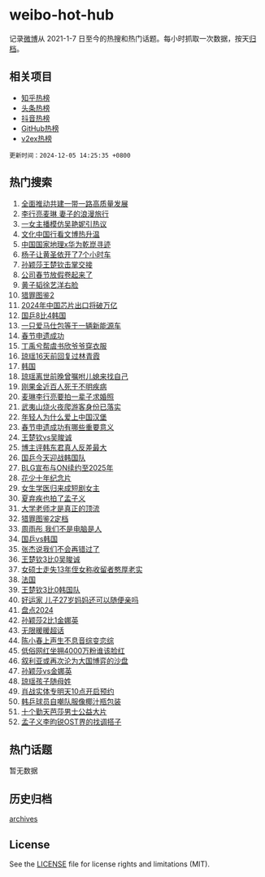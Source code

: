 # weibo-hot-hub

记录[微博](https://www.weibo.com)从 2021-1-7 日至今的热搜和热门话题。每小时抓取一次数据，按天[归档](archives)。

## 相关项目

- [知乎热榜](https://github.com/lonnyzhang423/zhihu-hot-hub)
- [头条热榜](https://github.com/lonnyzhang423/toutiao-hot-hub)
- [抖音热榜](https://github.com/lonnyzhang423/douyin-hot-hub)
- [GitHub热榜](https://github.com/lonnyzhang423/github-hot-hub)
- [v2ex热榜](https://github.com/lonnyzhang423/v2ex-hot-hub)


`更新时间：2024-12-05 14:25:35 +0800`

## 热门搜索

1. [全面推动共建一带一路高质量发展](https://m.weibo.cn/search?containerid=100103type%3D1%26t%3D10%26q%3D%23%E5%85%A8%E9%9D%A2%E6%8E%A8%E5%8A%A8%E5%85%B1%E5%BB%BA%E4%B8%80%E5%B8%A6%E4%B8%80%E8%B7%AF%E9%AB%98%E8%B4%A8%E9%87%8F%E5%8F%91%E5%B1%95%23&stream_entry_id=51&isnewpage=1&extparam=seat%3D1%26q%3D%2523%25E5%2585%25A8%25E9%259D%25A2%25E6%258E%25A8%25E5%258A%25A8%25E5%2585%25B1%25E5%25BB%25BA%25E4%25B8%2580%25E5%25B8%25A6%25E4%25B8%2580%25E8%25B7%25AF%25E9%25AB%2598%25E8%25B4%25A8%25E9%2587%258F%25E5%258F%2591%25E5%25B1%2595%2523%26cate%3D10103%26stream_entry_id%3D51%26pos%3D0%26filter_type%3Drealtimehot%26dgr%3D0%26c_type%3D51%26display_time%3D1733379934%26pre_seqid%3D17333799345140057699)
1. [李行亮麦琳 妻子的浪漫旅行](https://m.weibo.cn/search?containerid=100103type%3D1%26t%3D10%26q%3D%E6%9D%8E%E8%A1%8C%E4%BA%AE%E9%BA%A6%E7%90%B3+%E5%A6%BB%E5%AD%90%E7%9A%84%E6%B5%AA%E6%BC%AB%E6%97%85%E8%A1%8C&stream_entry_id=31&isnewpage=1&extparam=seat%3D1%26q%3D%25E6%259D%258E%25E8%25A1%258C%25E4%25BA%25AE%25E9%25BA%25A6%25E7%2590%25B3%2520%25E5%25A6%25BB%25E5%25AD%2590%25E7%259A%2584%25E6%25B5%25AA%25E6%25BC%25AB%25E6%2597%2585%25E8%25A1%258C%26realpos%3D1%26pos%3D0%26filter_type%3Drealtimehot%26band_rank%3D1%26cate%3D5001%26lcate%3D5001%26stream_entry_id%3D31%26c_type%3D31%26dgr%3D0%26flag%3D2%26display_time%3D1733379934%26pre_seqid%3D17333799345140057699)
1. [一女主播模仿吴艳妮引热议](https://m.weibo.cn/search?containerid=100103type%3D1%26t%3D10%26q%3D%23%E4%B8%80%E5%A5%B3%E4%B8%BB%E6%92%AD%E6%A8%A1%E4%BB%BF%E5%90%B4%E8%89%B3%E5%A6%AE%E5%BC%95%E7%83%AD%E8%AE%AE%23&stream_entry_id=31&isnewpage=1&extparam=seat%3D1%26q%3D%2523%25E4%25B8%2580%25E5%25A5%25B3%25E4%25B8%25BB%25E6%2592%25AD%25E6%25A8%25A1%25E4%25BB%25BF%25E5%2590%25B4%25E8%2589%25B3%25E5%25A6%25AE%25E5%25BC%2595%25E7%2583%25AD%25E8%25AE%25AE%2523%26realpos%3D2%26pos%3D1%26filter_type%3Drealtimehot%26band_rank%3D2%26cate%3D5001%26lcate%3D5001%26stream_entry_id%3D31%26c_type%3D31%26dgr%3D0%26flag%3D2%26display_time%3D1733379934%26pre_seqid%3D17333799345140057699)
1. [文化中国行看文博热升温](https://m.weibo.cn/search?containerid=100103type%3D1%26t%3D10%26q%3D%23%E6%96%87%E5%8C%96%E4%B8%AD%E5%9B%BD%E8%A1%8C%E7%9C%8B%E6%96%87%E5%8D%9A%E7%83%AD%E5%8D%87%E6%B8%A9%23&stream_entry_id=31&isnewpage=1&extparam=seat%3D1%26q%3D%2523%25E6%2596%2587%25E5%258C%2596%25E4%25B8%25AD%25E5%259B%25BD%25E8%25A1%258C%25E7%259C%258B%25E6%2596%2587%25E5%258D%259A%25E7%2583%25AD%25E5%258D%2587%25E6%25B8%25A9%2523%26realpos%3D3%26pos%3D2%26filter_type%3Drealtimehot%26band_rank%3D3%26cate%3D5001%26lcate%3D5001%26stream_entry_id%3D31%26c_type%3D31%26dgr%3D0%26flag%3D0%26display_time%3D1733379934%26pre_seqid%3D17333799345140057699)
1. [中国国家地理x华为乾崑寻迹](https://m.weibo.cn/search?containerid=100103type%3D1%26t%3D10%26q%3D%23%E4%B8%AD%E5%9B%BD%E5%9B%BD%E5%AE%B6%E5%9C%B0%E7%90%86x%E5%8D%8E%E4%B8%BA%E4%B9%BE%E5%B4%91%E5%AF%BB%E8%BF%B9%23&stream_entry_id=31&isnewpage=1&extparam=seat%3D1%26q%3D%2523%25E4%25B8%25AD%25E5%259B%25BD%25E5%259B%25BD%25E5%25AE%25B6%25E5%259C%25B0%25E7%2590%2586x%25E5%258D%258E%25E4%25B8%25BA%25E4%25B9%25BE%25E5%25B4%2591%25E5%25AF%25BB%25E8%25BF%25B9%2523%26adid%3D267226%26filter_type%3Drealtimehot%26band_rank%3D4%26pos%3D3%26stream_entry_id%3D31%26is_ad_pos%3D1%26lcate%3D5001%26c_type%3D31%26cate%3D5001%26dgr%3D0%26topic_ad%3D1%26display_time%3D1733379934%26pre_seqid%3D17333799345140057699)
1. [杨子让黄圣依开了7个小时车](https://m.weibo.cn/search?containerid=100103type%3D1%26t%3D10%26q%3D%23%E6%9D%A8%E5%AD%90%E8%AE%A9%E9%BB%84%E5%9C%A3%E4%BE%9D%E5%BC%80%E4%BA%867%E4%B8%AA%E5%B0%8F%E6%97%B6%E8%BD%A6%23&stream_entry_id=31&isnewpage=1&extparam=seat%3D1%26q%3D%2523%25E6%259D%25A8%25E5%25AD%2590%25E8%25AE%25A9%25E9%25BB%2584%25E5%259C%25A3%25E4%25BE%259D%25E5%25BC%2580%25E4%25BA%25867%25E4%25B8%25AA%25E5%25B0%258F%25E6%2597%25B6%25E8%25BD%25A6%2523%26realpos%3D4%26pos%3D4%26filter_type%3Drealtimehot%26band_rank%3D4%26cate%3D5001%26lcate%3D5001%26stream_entry_id%3D31%26c_type%3D31%26dgr%3D0%26flag%3D1%26display_time%3D1733379934%26pre_seqid%3D17333799345140057699)
1. [孙颖莎王楚钦击掌交接](https://m.weibo.cn/search?containerid=100103type%3D1%26t%3D10%26q%3D%E5%AD%99%E9%A2%96%E8%8E%8E%E7%8E%8B%E6%A5%9A%E9%92%A6%E5%87%BB%E6%8E%8C%E4%BA%A4%E6%8E%A5&stream_entry_id=31&isnewpage=1&extparam=seat%3D1%26q%3D%25E5%25AD%2599%25E9%25A2%2596%25E8%258E%258E%25E7%258E%258B%25E6%25A5%259A%25E9%2592%25A6%25E5%2587%25BB%25E6%258E%258C%25E4%25BA%25A4%25E6%258E%25A5%26realpos%3D5%26pos%3D5%26filter_type%3Drealtimehot%26band_rank%3D5%26cate%3D5001%26lcate%3D5001%26stream_entry_id%3D31%26c_type%3D31%26dgr%3D0%26flag%3D1%26display_time%3D1733379934%26pre_seqid%3D17333799345140057699)
1. [公司春节放假卷起来了](https://m.weibo.cn/search?containerid=100103type%3D1%26t%3D10%26q%3D%23%E5%85%AC%E5%8F%B8%E6%98%A5%E8%8A%82%E6%94%BE%E5%81%87%E5%8D%B7%E8%B5%B7%E6%9D%A5%E4%BA%86%23&stream_entry_id=31&isnewpage=1&extparam=seat%3D1%26q%3D%2523%25E5%2585%25AC%25E5%258F%25B8%25E6%2598%25A5%25E8%258A%2582%25E6%2594%25BE%25E5%2581%2587%25E5%258D%25B7%25E8%25B5%25B7%25E6%259D%25A5%25E4%25BA%2586%2523%26realpos%3D6%26pos%3D6%26filter_type%3Drealtimehot%26band_rank%3D6%26cate%3D5001%26lcate%3D5001%26stream_entry_id%3D31%26c_type%3D31%26dgr%3D0%26flag%3D1%26display_time%3D1733379934%26pre_seqid%3D17333799345140057699)
1. [黄子韬徐艺洋右脸](https://m.weibo.cn/search?containerid=100103type%3D1%26t%3D10%26q%3D%E9%BB%84%E5%AD%90%E9%9F%AC%E5%BE%90%E8%89%BA%E6%B4%8B%E5%8F%B3%E8%84%B8&stream_entry_id=31&isnewpage=1&extparam=seat%3D1%26q%3D%25E9%25BB%2584%25E5%25AD%2590%25E9%259F%25AC%25E5%25BE%2590%25E8%2589%25BA%25E6%25B4%258B%25E5%258F%25B3%25E8%2584%25B8%26realpos%3D7%26pos%3D7%26filter_type%3Drealtimehot%26band_rank%3D7%26cate%3D5001%26lcate%3D5001%26stream_entry_id%3D31%26c_type%3D31%26dgr%3D0%26flag%3D1%26display_time%3D1733379934%26pre_seqid%3D17333799345140057699)
1. [猎罪图鉴2](https://m.weibo.cn/search?containerid=100103type%3D1%26t%3D10%26q%3D%E7%8C%8E%E7%BD%AA%E5%9B%BE%E9%89%B42&stream_entry_id=31&isnewpage=1&extparam=seat%3D1%26q%3D%25E7%258C%258E%25E7%25BD%25AA%25E5%259B%25BE%25E9%2589%25B42%26realpos%3D8%26pos%3D8%26filter_type%3Drealtimehot%26band_rank%3D8%26cate%3D5001%26lcate%3D5001%26stream_entry_id%3D31%26c_type%3D31%26dgr%3D0%26flag%3D1%26display_time%3D1733379934%26pre_seqid%3D17333799345140057699)
1. [2024年中国芯片出口将破万亿](https://m.weibo.cn/search?containerid=100103type%3D1%26t%3D10%26q%3D%232024%E5%B9%B4%E4%B8%AD%E5%9B%BD%E8%8A%AF%E7%89%87%E5%87%BA%E5%8F%A3%E5%B0%86%E7%A0%B4%E4%B8%87%E4%BA%BF%23&stream_entry_id=31&isnewpage=1&extparam=seat%3D1%26q%3D%25232024%25E5%25B9%25B4%25E4%25B8%25AD%25E5%259B%25BD%25E8%258A%25AF%25E7%2589%2587%25E5%2587%25BA%25E5%258F%25A3%25E5%25B0%2586%25E7%25A0%25B4%25E4%25B8%2587%25E4%25BA%25BF%2523%26realpos%3D9%26pos%3D9%26filter_type%3Drealtimehot%26band_rank%3D9%26cate%3D5001%26lcate%3D5001%26stream_entry_id%3D31%26c_type%3D31%26dgr%3D0%26flag%3D1%26display_time%3D1733379934%26pre_seqid%3D17333799345140057699)
1. [国乒8比4韩国](https://m.weibo.cn/search?containerid=100103type%3D1%26t%3D10%26q%3D%23%E5%9B%BD%E4%B9%928%E6%AF%944%E9%9F%A9%E5%9B%BD%23&stream_entry_id=31&isnewpage=1&extparam=seat%3D1%26q%3D%2523%25E5%259B%25BD%25E4%25B9%25928%25E6%25AF%25944%25E9%259F%25A9%25E5%259B%25BD%2523%26realpos%3D10%26pos%3D10%26filter_type%3Drealtimehot%26band_rank%3D10%26cate%3D5001%26lcate%3D5001%26stream_entry_id%3D31%26c_type%3D31%26dgr%3D0%26flag%3D1%26display_time%3D1733379934%26pre_seqid%3D17333799345140057699)
1. [一只爱马仕包等于一辆新能源车](https://m.weibo.cn/search?containerid=100103type%3D1%26t%3D10%26q%3D%23%E4%B8%80%E5%8F%AA%E7%88%B1%E9%A9%AC%E4%BB%95%E5%8C%85%E7%AD%89%E4%BA%8E%E4%B8%80%E8%BE%86%E6%96%B0%E8%83%BD%E6%BA%90%E8%BD%A6%23&stream_entry_id=31&isnewpage=1&extparam=seat%3D1%26q%3D%2523%25E4%25B8%2580%25E5%258F%25AA%25E7%2588%25B1%25E9%25A9%25AC%25E4%25BB%2595%25E5%258C%2585%25E7%25AD%2589%25E4%25BA%258E%25E4%25B8%2580%25E8%25BE%2586%25E6%2596%25B0%25E8%2583%25BD%25E6%25BA%2590%25E8%25BD%25A6%2523%26realpos%3D11%26pos%3D11%26filter_type%3Drealtimehot%26band_rank%3D11%26cate%3D5001%26lcate%3D5001%26stream_entry_id%3D31%26c_type%3D31%26dgr%3D0%26flag%3D1%26display_time%3D1733379934%26pre_seqid%3D17333799345140057699)
1. [春节申遗成功](https://m.weibo.cn/search?containerid=100103type%3D1%26t%3D10%26q%3D%23%E6%98%A5%E8%8A%82%E7%94%B3%E9%81%97%E6%88%90%E5%8A%9F%23&stream_entry_id=31&isnewpage=1&extparam=seat%3D1%26q%3D%2523%25E6%2598%25A5%25E8%258A%2582%25E7%2594%25B3%25E9%2581%2597%25E6%2588%2590%25E5%258A%259F%2523%26realpos%3D12%26pos%3D12%26filter_type%3Drealtimehot%26band_rank%3D12%26cate%3D5001%26lcate%3D5001%26stream_entry_id%3D31%26c_type%3D31%26dgr%3D0%26flag%3D0%26display_time%3D1733379934%26pre_seqid%3D17333799345140057699)
1. [丁禹兮帮虞书欣爷爷穿衣服](https://m.weibo.cn/search?containerid=100103type%3D1%26t%3D10%26q%3D%23%E4%B8%81%E7%A6%B9%E5%85%AE%E5%B8%AE%E8%99%9E%E4%B9%A6%E6%AC%A3%E7%88%B7%E7%88%B7%E7%A9%BF%E8%A1%A3%E6%9C%8D%23&stream_entry_id=31&isnewpage=1&extparam=seat%3D1%26q%3D%2523%25E4%25B8%2581%25E7%25A6%25B9%25E5%2585%25AE%25E5%25B8%25AE%25E8%2599%259E%25E4%25B9%25A6%25E6%25AC%25A3%25E7%2588%25B7%25E7%2588%25B7%25E7%25A9%25BF%25E8%25A1%25A3%25E6%259C%258D%2523%26realpos%3D13%26pos%3D13%26filter_type%3Drealtimehot%26band_rank%3D13%26cate%3D5001%26lcate%3D5001%26stream_entry_id%3D31%26c_type%3D31%26dgr%3D0%26flag%3D1%26display_time%3D1733379934%26pre_seqid%3D17333799345140057699)
1. [琼瑶16天前回复过林青霞](https://m.weibo.cn/search?containerid=100103type%3D1%26t%3D10%26q%3D%23%E7%90%BC%E7%91%B616%E5%A4%A9%E5%89%8D%E5%9B%9E%E5%A4%8D%E8%BF%87%E6%9E%97%E9%9D%92%E9%9C%9E%23&stream_entry_id=31&isnewpage=1&extparam=seat%3D1%26q%3D%2523%25E7%2590%25BC%25E7%2591%25B616%25E5%25A4%25A9%25E5%2589%258D%25E5%259B%259E%25E5%25A4%258D%25E8%25BF%2587%25E6%259E%2597%25E9%259D%2592%25E9%259C%259E%2523%26realpos%3D14%26pos%3D14%26filter_type%3Drealtimehot%26band_rank%3D14%26cate%3D5001%26lcate%3D5001%26stream_entry_id%3D31%26c_type%3D31%26dgr%3D0%26flag%3D2%26display_time%3D1733379934%26pre_seqid%3D17333799345140057699)
1. [韩国](https://m.weibo.cn/search?containerid=100103type%3D1%26t%3D10%26q%3D%E9%9F%A9%E5%9B%BD&stream_entry_id=31&isnewpage=1&extparam=seat%3D1%26q%3D%25E9%259F%25A9%25E5%259B%25BD%26realpos%3D15%26pos%3D15%26filter_type%3Drealtimehot%26band_rank%3D15%26cate%3D5001%26lcate%3D5001%26stream_entry_id%3D31%26c_type%3D31%26dgr%3D0%26flag%3D0%26display_time%3D1733379934%26pre_seqid%3D17333799345140057699)
1. [琼瑶离世前晚曾嘱咐儿媳来找自己](https://m.weibo.cn/search?containerid=100103type%3D1%26t%3D10%26q%3D%23%E7%90%BC%E7%91%B6%E7%A6%BB%E4%B8%96%E5%89%8D%E6%99%9A%E6%9B%BE%E5%98%B1%E5%92%90%E5%84%BF%E5%AA%B3%E6%9D%A5%E6%89%BE%E8%87%AA%E5%B7%B1%23&stream_entry_id=31&isnewpage=1&extparam=seat%3D1%26q%3D%2523%25E7%2590%25BC%25E7%2591%25B6%25E7%25A6%25BB%25E4%25B8%2596%25E5%2589%258D%25E6%2599%259A%25E6%259B%25BE%25E5%2598%25B1%25E5%2592%2590%25E5%2584%25BF%25E5%25AA%25B3%25E6%259D%25A5%25E6%2589%25BE%25E8%2587%25AA%25E5%25B7%25B1%2523%26realpos%3D16%26pos%3D16%26filter_type%3Drealtimehot%26band_rank%3D16%26cate%3D5001%26lcate%3D5001%26stream_entry_id%3D31%26c_type%3D31%26dgr%3D0%26flag%3D1%26display_time%3D1733379934%26pre_seqid%3D17333799345140057699)
1. [刚果金近百人死于不明疾病](https://m.weibo.cn/search?containerid=100103type%3D1%26t%3D10%26q%3D%23%E5%88%9A%E6%9E%9C%E9%87%91%E8%BF%91%E7%99%BE%E4%BA%BA%E6%AD%BB%E4%BA%8E%E4%B8%8D%E6%98%8E%E7%96%BE%E7%97%85%23&stream_entry_id=31&isnewpage=1&extparam=seat%3D1%26q%3D%2523%25E5%2588%259A%25E6%259E%259C%25E9%2587%2591%25E8%25BF%2591%25E7%2599%25BE%25E4%25BA%25BA%25E6%25AD%25BB%25E4%25BA%258E%25E4%25B8%258D%25E6%2598%258E%25E7%2596%25BE%25E7%2597%2585%2523%26realpos%3D17%26pos%3D17%26filter_type%3Drealtimehot%26band_rank%3D17%26cate%3D5001%26lcate%3D5001%26stream_entry_id%3D31%26c_type%3D31%26dgr%3D0%26flag%3D0%26display_time%3D1733379934%26pre_seqid%3D17333799345140057699)
1. [麦琳李行亮要拍一辈子求婚照](https://m.weibo.cn/search?containerid=100103type%3D1%26t%3D10%26q%3D%23%E9%BA%A6%E7%90%B3%E6%9D%8E%E8%A1%8C%E4%BA%AE%E8%A6%81%E6%8B%8D%E4%B8%80%E8%BE%88%E5%AD%90%E6%B1%82%E5%A9%9A%E7%85%A7%23&stream_entry_id=31&isnewpage=1&extparam=seat%3D1%26q%3D%2523%25E9%25BA%25A6%25E7%2590%25B3%25E6%259D%258E%25E8%25A1%258C%25E4%25BA%25AE%25E8%25A6%2581%25E6%258B%258D%25E4%25B8%2580%25E8%25BE%2588%25E5%25AD%2590%25E6%25B1%2582%25E5%25A9%259A%25E7%2585%25A7%2523%26realpos%3D18%26pos%3D18%26filter_type%3Drealtimehot%26band_rank%3D18%26cate%3D5001%26lcate%3D5001%26stream_entry_id%3D31%26c_type%3D31%26dgr%3D0%26flag%3D1%26display_time%3D1733379934%26pre_seqid%3D17333799345140057699)
1. [武夷山烧火夜爬游客身份已落实](https://m.weibo.cn/search?containerid=100103type%3D1%26t%3D10%26q%3D%23%E6%AD%A6%E5%A4%B7%E5%B1%B1%E7%83%A7%E7%81%AB%E5%A4%9C%E7%88%AC%E6%B8%B8%E5%AE%A2%E8%BA%AB%E4%BB%BD%E5%B7%B2%E8%90%BD%E5%AE%9E%23&stream_entry_id=31&isnewpage=1&extparam=seat%3D1%26q%3D%2523%25E6%25AD%25A6%25E5%25A4%25B7%25E5%25B1%25B1%25E7%2583%25A7%25E7%2581%25AB%25E5%25A4%259C%25E7%2588%25AC%25E6%25B8%25B8%25E5%25AE%25A2%25E8%25BA%25AB%25E4%25BB%25BD%25E5%25B7%25B2%25E8%2590%25BD%25E5%25AE%259E%2523%26realpos%3D19%26pos%3D19%26filter_type%3Drealtimehot%26band_rank%3D19%26cate%3D5001%26lcate%3D5001%26stream_entry_id%3D31%26c_type%3D31%26dgr%3D0%26flag%3D0%26display_time%3D1733379934%26pre_seqid%3D17333799345140057699)
1. [年轻人为什么爱上中国汉堡](https://m.weibo.cn/search?containerid=100103type%3D1%26t%3D10%26q%3D%23%E5%B9%B4%E8%BD%BB%E4%BA%BA%E4%B8%BA%E4%BB%80%E4%B9%88%E7%88%B1%E4%B8%8A%E4%B8%AD%E5%9B%BD%E6%B1%89%E5%A0%A1%23&stream_entry_id=31&isnewpage=1&extparam=seat%3D1%26q%3D%2523%25E5%25B9%25B4%25E8%25BD%25BB%25E4%25BA%25BA%25E4%25B8%25BA%25E4%25BB%2580%25E4%25B9%2588%25E7%2588%25B1%25E4%25B8%258A%25E4%25B8%25AD%25E5%259B%25BD%25E6%25B1%2589%25E5%25A0%25A1%2523%26realpos%3D20%26adid%3D267192%26filter_type%3Drealtimehot%26flag%3D0%26pos%3D20%26cate%3D5001%26lcate%3D5001%26stream_entry_id%3D31%26c_type%3D31%26dgr%3D0%26band_rank%3D20%26display_time%3D1733379934%26pre_seqid%3D17333799345140057699)
1. [春节申遗成功有哪些重要意义](https://m.weibo.cn/search?containerid=100103type%3D1%26t%3D10%26q%3D%23%E6%98%A5%E8%8A%82%E7%94%B3%E9%81%97%E6%88%90%E5%8A%9F%E6%9C%89%E5%93%AA%E4%BA%9B%E9%87%8D%E8%A6%81%E6%84%8F%E4%B9%89%23&stream_entry_id=31&isnewpage=1&extparam=seat%3D1%26q%3D%2523%25E6%2598%25A5%25E8%258A%2582%25E7%2594%25B3%25E9%2581%2597%25E6%2588%2590%25E5%258A%259F%25E6%259C%2589%25E5%2593%25AA%25E4%25BA%259B%25E9%2587%258D%25E8%25A6%2581%25E6%2584%258F%25E4%25B9%2589%2523%26realpos%3D21%26pos%3D21%26filter_type%3Drealtimehot%26band_rank%3D21%26cate%3D5001%26lcate%3D5001%26stream_entry_id%3D31%26c_type%3D31%26dgr%3D0%26flag%3D1%26display_time%3D1733379934%26pre_seqid%3D17333799345140057699)
1. [王楚钦vs吴晙诚](https://m.weibo.cn/search?containerid=100103type%3D1%26t%3D10%26q%3D%23%E7%8E%8B%E6%A5%9A%E9%92%A6vs%E5%90%B4%E6%99%99%E8%AF%9A%23&stream_entry_id=31&isnewpage=1&extparam=seat%3D1%26q%3D%2523%25E7%258E%258B%25E6%25A5%259A%25E9%2592%25A6vs%25E5%2590%25B4%25E6%2599%2599%25E8%25AF%259A%2523%26realpos%3D22%26pos%3D22%26filter_type%3Drealtimehot%26band_rank%3D22%26cate%3D5001%26lcate%3D5001%26stream_entry_id%3D31%26c_type%3D31%26dgr%3D0%26flag%3D0%26display_time%3D1733379934%26pre_seqid%3D17333799345140057699)
1. [博主评韩东君真人反差最大](https://m.weibo.cn/search?containerid=100103type%3D1%26t%3D10%26q%3D%23%E5%8D%9A%E4%B8%BB%E8%AF%84%E9%9F%A9%E4%B8%9C%E5%90%9B%E7%9C%9F%E4%BA%BA%E5%8F%8D%E5%B7%AE%E6%9C%80%E5%A4%A7%23&stream_entry_id=31&isnewpage=1&extparam=seat%3D1%26q%3D%2523%25E5%258D%259A%25E4%25B8%25BB%25E8%25AF%2584%25E9%259F%25A9%25E4%25B8%259C%25E5%2590%259B%25E7%259C%259F%25E4%25BA%25BA%25E5%258F%258D%25E5%25B7%25AE%25E6%259C%2580%25E5%25A4%25A7%2523%26realpos%3D23%26pos%3D23%26filter_type%3Drealtimehot%26band_rank%3D23%26cate%3D5001%26lcate%3D5001%26stream_entry_id%3D31%26c_type%3D31%26dgr%3D0%26flag%3D1%26display_time%3D1733379934%26pre_seqid%3D17333799345140057699)
1. [国乒今天迎战韩国队](https://m.weibo.cn/search?containerid=100103type%3D1%26t%3D10%26q%3D%23%E5%9B%BD%E4%B9%92%E4%BB%8A%E5%A4%A9%E8%BF%8E%E6%88%98%E9%9F%A9%E5%9B%BD%E9%98%9F%23&stream_entry_id=31&isnewpage=1&extparam=seat%3D1%26q%3D%2523%25E5%259B%25BD%25E4%25B9%2592%25E4%25BB%258A%25E5%25A4%25A9%25E8%25BF%258E%25E6%2588%2598%25E9%259F%25A9%25E5%259B%25BD%25E9%2598%259F%2523%26realpos%3D24%26pos%3D24%26filter_type%3Drealtimehot%26band_rank%3D24%26cate%3D5001%26lcate%3D5001%26stream_entry_id%3D31%26c_type%3D31%26dgr%3D0%26flag%3D0%26display_time%3D1733379934%26pre_seqid%3D17333799345140057699)
1. [BLG宣布与ON续约至2025年](https://m.weibo.cn/search?containerid=100103type%3D1%26t%3D10%26q%3D%23BLG%E5%AE%A3%E5%B8%83%E4%B8%8EON%E7%BB%AD%E7%BA%A6%E8%87%B32025%E5%B9%B4%23&stream_entry_id=31&isnewpage=1&extparam=seat%3D1%26q%3D%2523BLG%25E5%25AE%25A3%25E5%25B8%2583%25E4%25B8%258EON%25E7%25BB%25AD%25E7%25BA%25A6%25E8%2587%25B32025%25E5%25B9%25B4%2523%26realpos%3D25%26pos%3D25%26filter_type%3Drealtimehot%26band_rank%3D25%26cate%3D5001%26lcate%3D5001%26stream_entry_id%3D31%26c_type%3D31%26dgr%3D0%26flag%3D1%26display_time%3D1733379934%26pre_seqid%3D17333799345140057699)
1. [花少十年纪念片](https://m.weibo.cn/search?containerid=100103type%3D1%26t%3D10%26q%3D%E8%8A%B1%E5%B0%91%E5%8D%81%E5%B9%B4%E7%BA%AA%E5%BF%B5%E7%89%87&stream_entry_id=31&isnewpage=1&extparam=seat%3D1%26q%3D%25E8%258A%25B1%25E5%25B0%2591%25E5%258D%2581%25E5%25B9%25B4%25E7%25BA%25AA%25E5%25BF%25B5%25E7%2589%2587%26realpos%3D26%26pos%3D26%26filter_type%3Drealtimehot%26band_rank%3D26%26cate%3D5001%26lcate%3D5001%26stream_entry_id%3D31%26c_type%3D31%26dgr%3D0%26flag%3D1%26display_time%3D1733379934%26pre_seqid%3D17333799345140057699)
1. [女生学医归来成短剧女主](https://m.weibo.cn/search?containerid=100103type%3D1%26t%3D10%26q%3D%23%E5%A5%B3%E7%94%9F%E5%AD%A6%E5%8C%BB%E5%BD%92%E6%9D%A5%E6%88%90%E7%9F%AD%E5%89%A7%E5%A5%B3%E4%B8%BB%23&stream_entry_id=31&isnewpage=1&extparam=seat%3D1%26q%3D%2523%25E5%25A5%25B3%25E7%2594%259F%25E5%25AD%25A6%25E5%258C%25BB%25E5%25BD%2592%25E6%259D%25A5%25E6%2588%2590%25E7%259F%25AD%25E5%2589%25A7%25E5%25A5%25B3%25E4%25B8%25BB%2523%26realpos%3D27%26pos%3D27%26filter_type%3Drealtimehot%26band_rank%3D27%26cate%3D5001%26lcate%3D5001%26stream_entry_id%3D31%26c_type%3D31%26dgr%3D0%26flag%3D1%26display_time%3D1733379934%26pre_seqid%3D17333799345140057699)
1. [夏弃疾也拍了孟子义](https://m.weibo.cn/search?containerid=100103type%3D1%26t%3D10%26q%3D%23%E5%A4%8F%E5%BC%83%E7%96%BE%E4%B9%9F%E6%8B%8D%E4%BA%86%E5%AD%9F%E5%AD%90%E4%B9%89%23&stream_entry_id=31&isnewpage=1&extparam=seat%3D1%26q%3D%2523%25E5%25A4%258F%25E5%25BC%2583%25E7%2596%25BE%25E4%25B9%259F%25E6%258B%258D%25E4%25BA%2586%25E5%25AD%259F%25E5%25AD%2590%25E4%25B9%2589%2523%26realpos%3D28%26pos%3D28%26filter_type%3Drealtimehot%26band_rank%3D28%26cate%3D5001%26lcate%3D5001%26stream_entry_id%3D31%26c_type%3D31%26dgr%3D0%26flag%3D0%26display_time%3D1733379934%26pre_seqid%3D17333799345140057699)
1. [大学老师才是真正的顶流](https://m.weibo.cn/search?containerid=100103type%3D1%26t%3D10%26q%3D%E5%A4%A7%E5%AD%A6%E8%80%81%E5%B8%88%E6%89%8D%E6%98%AF%E7%9C%9F%E6%AD%A3%E7%9A%84%E9%A1%B6%E6%B5%81&stream_entry_id=31&isnewpage=1&extparam=seat%3D1%26q%3D%25E5%25A4%25A7%25E5%25AD%25A6%25E8%2580%2581%25E5%25B8%2588%25E6%2589%258D%25E6%2598%25AF%25E7%259C%259F%25E6%25AD%25A3%25E7%259A%2584%25E9%25A1%25B6%25E6%25B5%2581%26realpos%3D29%26pos%3D29%26filter_type%3Drealtimehot%26band_rank%3D29%26cate%3D5001%26lcate%3D5001%26stream_entry_id%3D31%26c_type%3D31%26dgr%3D0%26flag%3D1%26display_time%3D1733379934%26pre_seqid%3D17333799345140057699)
1. [猎罪图鉴2定档](https://m.weibo.cn/search?containerid=100103type%3D1%26t%3D10%26q%3D%23%E7%8C%8E%E7%BD%AA%E5%9B%BE%E9%89%B42%E5%AE%9A%E6%A1%A3%23&stream_entry_id=31&isnewpage=1&extparam=seat%3D1%26q%3D%2523%25E7%258C%258E%25E7%25BD%25AA%25E5%259B%25BE%25E9%2589%25B42%25E5%25AE%259A%25E6%25A1%25A3%2523%26realpos%3D30%26pos%3D30%26filter_type%3Drealtimehot%26band_rank%3D30%26cate%3D5001%26lcate%3D5001%26stream_entry_id%3D31%26c_type%3D31%26dgr%3D0%26flag%3D1%26display_time%3D1733379934%26pre_seqid%3D17333799345140057699)
1. [周雨彤 我们不是电脑是人](https://m.weibo.cn/search?containerid=100103type%3D1%26t%3D10%26q%3D%E5%91%A8%E9%9B%A8%E5%BD%A4+%E6%88%91%E4%BB%AC%E4%B8%8D%E6%98%AF%E7%94%B5%E8%84%91%E6%98%AF%E4%BA%BA&stream_entry_id=31&isnewpage=1&extparam=seat%3D1%26q%3D%25E5%2591%25A8%25E9%259B%25A8%25E5%25BD%25A4%2520%25E6%2588%2591%25E4%25BB%25AC%25E4%25B8%258D%25E6%2598%25AF%25E7%2594%25B5%25E8%2584%2591%25E6%2598%25AF%25E4%25BA%25BA%26realpos%3D31%26pos%3D31%26filter_type%3Drealtimehot%26band_rank%3D31%26cate%3D5001%26lcate%3D5001%26stream_entry_id%3D31%26c_type%3D31%26dgr%3D0%26flag%3D0%26display_time%3D1733379934%26pre_seqid%3D17333799345140057699)
1. [国乒vs韩国](https://m.weibo.cn/search?containerid=100103type%3D1%26t%3D10%26q%3D%E5%9B%BD%E4%B9%92vs%E9%9F%A9%E5%9B%BD&stream_entry_id=31&isnewpage=1&extparam=seat%3D1%26q%3D%25E5%259B%25BD%25E4%25B9%2592vs%25E9%259F%25A9%25E5%259B%25BD%26realpos%3D32%26pos%3D32%26filter_type%3Drealtimehot%26band_rank%3D32%26cate%3D5001%26lcate%3D5001%26stream_entry_id%3D31%26c_type%3D31%26dgr%3D0%26flag%3D0%26display_time%3D1733379934%26pre_seqid%3D17333799345140057699)
1. [张杰说我们不会再错过了](https://m.weibo.cn/search?containerid=100103type%3D1%26t%3D10%26q%3D%23%E5%BC%A0%E6%9D%B0%E8%AF%B4%E6%88%91%E4%BB%AC%E4%B8%8D%E4%BC%9A%E5%86%8D%E9%94%99%E8%BF%87%E4%BA%86%23&stream_entry_id=31&isnewpage=1&extparam=seat%3D1%26q%3D%2523%25E5%25BC%25A0%25E6%259D%25B0%25E8%25AF%25B4%25E6%2588%2591%25E4%25BB%25AC%25E4%25B8%258D%25E4%25BC%259A%25E5%2586%258D%25E9%2594%2599%25E8%25BF%2587%25E4%25BA%2586%2523%26realpos%3D33%26pos%3D33%26filter_type%3Drealtimehot%26band_rank%3D33%26cate%3D5001%26lcate%3D5001%26stream_entry_id%3D31%26c_type%3D31%26dgr%3D0%26flag%3D1%26display_time%3D1733379934%26pre_seqid%3D17333799345140057699)
1. [王楚钦3比0吴晙诚](https://m.weibo.cn/search?containerid=100103type%3D1%26t%3D10%26q%3D%23%E7%8E%8B%E6%A5%9A%E9%92%A63%E6%AF%940%E5%90%B4%E6%99%99%E8%AF%9A%23&stream_entry_id=31&isnewpage=1&extparam=seat%3D1%26q%3D%2523%25E7%258E%258B%25E6%25A5%259A%25E9%2592%25A63%25E6%25AF%25940%25E5%2590%25B4%25E6%2599%2599%25E8%25AF%259A%2523%26realpos%3D34%26pos%3D34%26filter_type%3Drealtimehot%26band_rank%3D34%26cate%3D5001%26lcate%3D5001%26stream_entry_id%3D31%26c_type%3D31%26dgr%3D0%26flag%3D1%26display_time%3D1733379934%26pre_seqid%3D17333799345140057699)
1. [女硕士走失13年侄女称收留者憨厚老实](https://m.weibo.cn/search?containerid=100103type%3D1%26t%3D10%26q%3D%23%E5%A5%B3%E7%A1%95%E5%A3%AB%E8%B5%B0%E5%A4%B113%E5%B9%B4%E4%BE%84%E5%A5%B3%E7%A7%B0%E6%94%B6%E7%95%99%E8%80%85%E6%86%A8%E5%8E%9A%E8%80%81%E5%AE%9E%23&stream_entry_id=31&isnewpage=1&extparam=seat%3D1%26q%3D%2523%25E5%25A5%25B3%25E7%25A1%2595%25E5%25A3%25AB%25E8%25B5%25B0%25E5%25A4%25B113%25E5%25B9%25B4%25E4%25BE%2584%25E5%25A5%25B3%25E7%25A7%25B0%25E6%2594%25B6%25E7%2595%2599%25E8%2580%2585%25E6%2586%25A8%25E5%258E%259A%25E8%2580%2581%25E5%25AE%259E%2523%26realpos%3D35%26pos%3D35%26filter_type%3Drealtimehot%26band_rank%3D35%26cate%3D5001%26lcate%3D5001%26stream_entry_id%3D31%26c_type%3D31%26dgr%3D0%26flag%3D1%26display_time%3D1733379934%26pre_seqid%3D17333799345140057699)
1. [法国](https://m.weibo.cn/search?containerid=100103type%3D1%26t%3D10%26q%3D%E6%B3%95%E5%9B%BD&stream_entry_id=31&isnewpage=1&extparam=seat%3D1%26q%3D%25E6%25B3%2595%25E5%259B%25BD%26realpos%3D36%26pos%3D36%26filter_type%3Drealtimehot%26band_rank%3D36%26cate%3D5001%26lcate%3D5001%26stream_entry_id%3D31%26c_type%3D31%26dgr%3D0%26flag%3D1%26display_time%3D1733379934%26pre_seqid%3D17333799345140057699)
1. [王楚钦3比0韩国队](https://m.weibo.cn/search?containerid=100103type%3D1%26t%3D10%26q%3D%23%E7%8E%8B%E6%A5%9A%E9%92%A63%E6%AF%940%E9%9F%A9%E5%9B%BD%E9%98%9F%23&stream_entry_id=31&isnewpage=1&extparam=seat%3D1%26q%3D%2523%25E7%258E%258B%25E6%25A5%259A%25E9%2592%25A63%25E6%25AF%25940%25E9%259F%25A9%25E5%259B%25BD%25E9%2598%259F%2523%26realpos%3D37%26pos%3D37%26filter_type%3Drealtimehot%26band_rank%3D37%26cate%3D5001%26lcate%3D5001%26stream_entry_id%3D31%26c_type%3D31%26dgr%3D0%26flag%3D1%26display_time%3D1733379934%26pre_seqid%3D17333799345140057699)
1. [好运家 儿子27岁妈妈还可以随便亲吗](https://m.weibo.cn/search?containerid=100103type%3D1%26t%3D10%26q%3D%E5%A5%BD%E8%BF%90%E5%AE%B6+%E5%84%BF%E5%AD%9027%E5%B2%81%E5%A6%88%E5%A6%88%E8%BF%98%E5%8F%AF%E4%BB%A5%E9%9A%8F%E4%BE%BF%E4%BA%B2%E5%90%97&stream_entry_id=31&isnewpage=1&extparam=seat%3D1%26q%3D%25E5%25A5%25BD%25E8%25BF%2590%25E5%25AE%25B6%2520%25E5%2584%25BF%25E5%25AD%259027%25E5%25B2%2581%25E5%25A6%2588%25E5%25A6%2588%25E8%25BF%2598%25E5%258F%25AF%25E4%25BB%25A5%25E9%259A%258F%25E4%25BE%25BF%25E4%25BA%25B2%25E5%2590%2597%26realpos%3D38%26pos%3D38%26filter_type%3Drealtimehot%26band_rank%3D38%26cate%3D5001%26lcate%3D5001%26stream_entry_id%3D31%26c_type%3D31%26dgr%3D0%26flag%3D1%26display_time%3D1733379934%26pre_seqid%3D17333799345140057699)
1. [盘点2024](https://m.weibo.cn/search?containerid=100103type%3D1%26t%3D10%26q%3D%23%E7%9B%98%E7%82%B92024%23&stream_entry_id=31&isnewpage=1&extparam=seat%3D1%26q%3D%2523%25E7%259B%2598%25E7%2582%25B92024%2523%26realpos%3D39%26pos%3D39%26filter_type%3Drealtimehot%26band_rank%3D39%26cate%3D5001%26lcate%3D5001%26stream_entry_id%3D31%26c_type%3D31%26dgr%3D0%26flag%3D1%26display_time%3D1733379934%26pre_seqid%3D17333799345140057699)
1. [孙颖莎2比1金娜英](https://m.weibo.cn/search?containerid=100103type%3D1%26t%3D10%26q%3D%E5%AD%99%E9%A2%96%E8%8E%8E2%E6%AF%941%E9%87%91%E5%A8%9C%E8%8B%B1&stream_entry_id=31&isnewpage=1&extparam=seat%3D1%26q%3D%25E5%25AD%2599%25E9%25A2%2596%25E8%258E%258E2%25E6%25AF%25941%25E9%2587%2591%25E5%25A8%259C%25E8%258B%25B1%26realpos%3D40%26pos%3D40%26filter_type%3Drealtimehot%26band_rank%3D40%26cate%3D5001%26lcate%3D5001%26stream_entry_id%3D31%26c_type%3D31%26dgr%3D0%26flag%3D1%26display_time%3D1733379934%26pre_seqid%3D17333799345140057699)
1. [无限暖暖超话](https://m.weibo.cn/search?containerid=100103type%3D1%26t%3D10%26q%3D%E6%97%A0%E9%99%90%E6%9A%96%E6%9A%96%E8%B6%85%E8%AF%9D&stream_entry_id=31&isnewpage=1&extparam=seat%3D1%26q%3D%25E6%2597%25A0%25E9%2599%2590%25E6%259A%2596%25E6%259A%2596%25E8%25B6%2585%25E8%25AF%259D%26realpos%3D41%26pos%3D41%26filter_type%3Drealtimehot%26band_rank%3D41%26cate%3D5001%26lcate%3D5001%26stream_entry_id%3D31%26c_type%3D31%26dgr%3D0%26flag%3D1%26display_time%3D1733379934%26pre_seqid%3D17333799345140057699)
1. [陈小春上声生不息音综变恋综](https://m.weibo.cn/search?containerid=100103type%3D1%26t%3D10%26q%3D%E9%99%88%E5%B0%8F%E6%98%A5%E4%B8%8A%E5%A3%B0%E7%94%9F%E4%B8%8D%E6%81%AF%E9%9F%B3%E7%BB%BC%E5%8F%98%E6%81%8B%E7%BB%BC&stream_entry_id=31&isnewpage=1&extparam=seat%3D1%26q%3D%25E9%2599%2588%25E5%25B0%258F%25E6%2598%25A5%25E4%25B8%258A%25E5%25A3%25B0%25E7%2594%259F%25E4%25B8%258D%25E6%2581%25AF%25E9%259F%25B3%25E7%25BB%25BC%25E5%258F%2598%25E6%2581%258B%25E7%25BB%25BC%26realpos%3D42%26pos%3D42%26filter_type%3Drealtimehot%26band_rank%3D42%26cate%3D5001%26lcate%3D5001%26stream_entry_id%3D31%26c_type%3D31%26dgr%3D0%26flag%3D1%26display_time%3D1733379934%26pre_seqid%3D17333799345140057699)
1. [低俗网红坐拥4000万粉谁该脸红](https://m.weibo.cn/search?containerid=100103type%3D1%26t%3D10%26q%3D%23%E4%BD%8E%E4%BF%97%E7%BD%91%E7%BA%A2%E5%9D%90%E6%8B%A54000%E4%B8%87%E7%B2%89%E8%B0%81%E8%AF%A5%E8%84%B8%E7%BA%A2%23&stream_entry_id=31&isnewpage=1&extparam=seat%3D1%26q%3D%2523%25E4%25BD%258E%25E4%25BF%2597%25E7%25BD%2591%25E7%25BA%25A2%25E5%259D%2590%25E6%258B%25A54000%25E4%25B8%2587%25E7%25B2%2589%25E8%25B0%2581%25E8%25AF%25A5%25E8%2584%25B8%25E7%25BA%25A2%2523%26realpos%3D43%26pos%3D43%26filter_type%3Drealtimehot%26band_rank%3D43%26cate%3D5001%26lcate%3D5001%26stream_entry_id%3D31%26c_type%3D31%26dgr%3D0%26flag%3D1%26display_time%3D1733379934%26pre_seqid%3D17333799345140057699)
1. [叙利亚或再次沦为大国博弈的沙盘](https://m.weibo.cn/search?containerid=100103type%3D1%26t%3D10%26q%3D%23%E5%8F%99%E5%88%A9%E4%BA%9A%E6%88%96%E5%86%8D%E6%AC%A1%E6%B2%A6%E4%B8%BA%E5%A4%A7%E5%9B%BD%E5%8D%9A%E5%BC%88%E7%9A%84%E6%B2%99%E7%9B%98%23&stream_entry_id=31&isnewpage=1&extparam=seat%3D1%26q%3D%2523%25E5%258F%2599%25E5%2588%25A9%25E4%25BA%259A%25E6%2588%2596%25E5%2586%258D%25E6%25AC%25A1%25E6%25B2%25A6%25E4%25B8%25BA%25E5%25A4%25A7%25E5%259B%25BD%25E5%258D%259A%25E5%25BC%2588%25E7%259A%2584%25E6%25B2%2599%25E7%259B%2598%2523%26realpos%3D44%26pos%3D44%26filter_type%3Drealtimehot%26band_rank%3D44%26cate%3D5001%26lcate%3D5001%26stream_entry_id%3D31%26c_type%3D31%26dgr%3D0%26flag%3D1%26display_time%3D1733379934%26pre_seqid%3D17333799345140057699)
1. [孙颖莎vs金娜英](https://m.weibo.cn/search?containerid=100103type%3D1%26t%3D10%26q%3D%E5%AD%99%E9%A2%96%E8%8E%8Evs%E9%87%91%E5%A8%9C%E8%8B%B1&stream_entry_id=31&isnewpage=1&extparam=seat%3D1%26q%3D%25E5%25AD%2599%25E9%25A2%2596%25E8%258E%258Evs%25E9%2587%2591%25E5%25A8%259C%25E8%258B%25B1%26realpos%3D45%26pos%3D45%26filter_type%3Drealtimehot%26band_rank%3D45%26cate%3D5001%26lcate%3D5001%26stream_entry_id%3D31%26c_type%3D31%26dgr%3D0%26flag%3D0%26display_time%3D1733379934%26pre_seqid%3D17333799345140057699)
1. [琼瑶孩子随母姓](https://m.weibo.cn/search?containerid=100103type%3D1%26t%3D10%26q%3D%23%E7%90%BC%E7%91%B6%E5%AD%A9%E5%AD%90%E9%9A%8F%E6%AF%8D%E5%A7%93%23&stream_entry_id=31&isnewpage=1&extparam=seat%3D1%26q%3D%2523%25E7%2590%25BC%25E7%2591%25B6%25E5%25AD%25A9%25E5%25AD%2590%25E9%259A%258F%25E6%25AF%258D%25E5%25A7%2593%2523%26realpos%3D46%26pos%3D46%26filter_type%3Drealtimehot%26band_rank%3D46%26cate%3D5001%26lcate%3D5001%26stream_entry_id%3D31%26c_type%3D31%26dgr%3D0%26flag%3D1%26display_time%3D1733379934%26pre_seqid%3D17333799345140057699)
1. [肖战实体专明天10点开启预约](https://m.weibo.cn/search?containerid=100103type%3D1%26t%3D10%26q%3D%23%E8%82%96%E6%88%98%E5%AE%9E%E4%BD%93%E4%B8%93%E6%98%8E%E5%A4%A910%E7%82%B9%E5%BC%80%E5%90%AF%E9%A2%84%E7%BA%A6%23&stream_entry_id=31&isnewpage=1&extparam=seat%3D1%26q%3D%2523%25E8%2582%2596%25E6%2588%2598%25E5%25AE%259E%25E4%25BD%2593%25E4%25B8%2593%25E6%2598%258E%25E5%25A4%25A910%25E7%2582%25B9%25E5%25BC%2580%25E5%2590%25AF%25E9%25A2%2584%25E7%25BA%25A6%2523%26realpos%3D47%26pos%3D47%26filter_type%3Drealtimehot%26band_rank%3D47%26cate%3D5001%26lcate%3D5001%26stream_entry_id%3D31%26c_type%3D31%26dgr%3D0%26flag%3D1%26display_time%3D1733379934%26pre_seqid%3D17333799345140057699)
1. [韩乒球员自嘲队服像椰汁瓶包装](https://m.weibo.cn/search?containerid=100103type%3D1%26t%3D10%26q%3D%23%E9%9F%A9%E4%B9%92%E7%90%83%E5%91%98%E8%87%AA%E5%98%B2%E9%98%9F%E6%9C%8D%E5%83%8F%E6%A4%B0%E6%B1%81%E7%93%B6%E5%8C%85%E8%A3%85%23&stream_entry_id=31&isnewpage=1&extparam=seat%3D1%26q%3D%2523%25E9%259F%25A9%25E4%25B9%2592%25E7%2590%2583%25E5%2591%2598%25E8%2587%25AA%25E5%2598%25B2%25E9%2598%259F%25E6%259C%258D%25E5%2583%258F%25E6%25A4%25B0%25E6%25B1%2581%25E7%2593%25B6%25E5%258C%2585%25E8%25A3%2585%2523%26realpos%3D48%26pos%3D48%26filter_type%3Drealtimehot%26band_rank%3D48%26cate%3D5001%26lcate%3D5001%26stream_entry_id%3D31%26c_type%3D31%26dgr%3D0%26flag%3D1%26display_time%3D1733379934%26pre_seqid%3D17333799345140057699)
1. [十个勤天芭莎男士公益大片](https://m.weibo.cn/search?containerid=100103type%3D1%26t%3D10%26q%3D%23%E5%8D%81%E4%B8%AA%E5%8B%A4%E5%A4%A9%E8%8A%AD%E8%8E%8E%E7%94%B7%E5%A3%AB%E5%85%AC%E7%9B%8A%E5%A4%A7%E7%89%87%23&stream_entry_id=31&isnewpage=1&extparam=seat%3D1%26q%3D%2523%25E5%258D%2581%25E4%25B8%25AA%25E5%258B%25A4%25E5%25A4%25A9%25E8%258A%25AD%25E8%258E%258E%25E7%2594%25B7%25E5%25A3%25AB%25E5%2585%25AC%25E7%259B%258A%25E5%25A4%25A7%25E7%2589%2587%2523%26realpos%3D49%26pos%3D49%26filter_type%3Drealtimehot%26band_rank%3D49%26cate%3D5001%26lcate%3D5001%26stream_entry_id%3D31%26c_type%3D31%26dgr%3D0%26flag%3D1%26display_time%3D1733379934%26pre_seqid%3D17333799345140057699)
1. [孟子义李昀锐OST界的找调搭子](https://m.weibo.cn/search?containerid=100103type%3D1%26t%3D10%26q%3D%E5%AD%9F%E5%AD%90%E4%B9%89%E6%9D%8E%E6%98%80%E9%94%90OST%E7%95%8C%E7%9A%84%E6%89%BE%E8%B0%83%E6%90%AD%E5%AD%90&stream_entry_id=31&isnewpage=1&extparam=seat%3D1%26q%3D%25E5%25AD%259F%25E5%25AD%2590%25E4%25B9%2589%25E6%259D%258E%25E6%2598%2580%25E9%2594%2590OST%25E7%2595%258C%25E7%259A%2584%25E6%2589%25BE%25E8%25B0%2583%25E6%2590%25AD%25E5%25AD%2590%26realpos%3D50%26pos%3D50%26filter_type%3Drealtimehot%26band_rank%3D50%26cate%3D5001%26lcate%3D5001%26stream_entry_id%3D31%26c_type%3D31%26dgr%3D0%26flag%3D1%26display_time%3D1733379934%26pre_seqid%3D17333799345140057699)

## 热门话题

暂无数据

## 历史归档

[archives](archives)

## License

See the [LICENSE](LICENSE) file for license rights and limitations (MIT).
